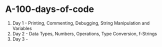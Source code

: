 # A-100-days-of-code
1. Day 1 - Printing, Commenting, Debugging, String Manipulation and Variables
2. Day 2 - Data Types, Numbers, Operations, Type Conversion, f-Strings
3. Day 3 -